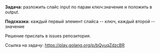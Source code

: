 **Задача:**
разложить слайс input по парам ключ:значение и положить в output.

**Подсказка:**
каждый первый элемент слайса -- ключ, каждый второй -- значение

Решение прислать в issues репозитория.

Ссылка на задачу: https://play.golang.org/p/bQyuqZdzcBR
